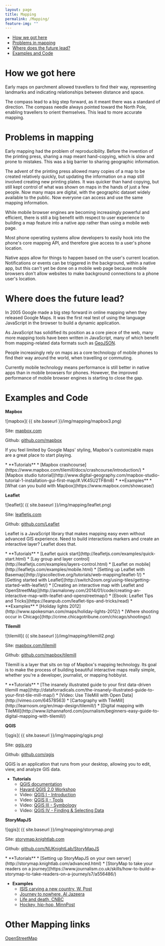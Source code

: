 ```yaml
---
layout: page
title: Mapping
permalink: /Mapping/
feature-img: ""
---
```



<div class="toc">
  

  <ul class="listContent">
    <li><a href="#hwgh">How we got here</a></li>
    <li> <a href="#pim">Problems in mapping</a></li>
    <li><a href="#wdtfl">Where does the future lead?</a></li>
    <li><a href="#eac">Examples and Code</a></li>
  </ul>
</div>

<h1 id="hwgh">How we got here</h1>

Early maps on parchment allowed travellers to find their way, representing landmarks and indicating relationships between distance and space.

The compass lead to a big step forward, as it meant there was a standard of direction. The compass needle always pointed toward the North Pole, enabling travellers to orient themselves. This lead to more accurate mapping.


<h1 id="pim">Problems in mapping</h1>

Early mapping had the problem of reproducibility. Before the invention of the printing press, sharing a map meant hand-copying, which is slow and prone to mistakes. This was a big barrier to sharing geographic information.

The advent of the printing press allowed many copies of a map to be created relatively quickly, but updating the information on a map still involved creating new printing plates. It was quicker than hand copying, but still kept control of what was shown on maps in the hands of just a few people. Now many maps are digital, with the geographic dataset widely available to the public. Now everyone can access and use the same mapping information.

While mobile browser engines are becoming increasingly powerful and efficient, there is still a big benefit with respect to user experience to building a map feature into a native app rather than using a mobile web page.

Most phone operating systems allow developers to easily hook into the phone's core mapping API, and therefore give access to a user's phone location. 

Native apps allow for things to happen based on the user's current location. Notifications or events can be triggered in the background, within a native app, but this can't yet be done on a mobile web page because mobile browsers don't allow websites to make background connections to a phone user's location. 



<h1 id="wdtfl">Where does the future lead?</h1>

In 2005 Google made a big step forward in online mapping when they released Google Maps. It was the first real test of using the language JavaScript in the browser to build a dynamic application.

As JavaScript has solidified its position as a core piece of the web, many more mapping tools have been written in JavaScript, many of which benefit from mapping-related data formats such as [GeoJSON](http://geojson.org/).

People increasingly rely on maps as a core technology of mobile phones to find their way around the world, when travelling or commuting.

Currently mobile technology means performance is still better in native apps than in mobile browsers for phones. However, the improved performance of mobile browser engines is starting to close the gap.


<h1 id="eac">Examples and Code</h1>


**Mapbox**

![mapbox]( {{ site.baseurl }}/img/mapping/mapbox3.png)

Site: [mapbox.com](https://www.mapbox.com/)

Github: [github.com/mapbox](https://github.com/mapbox)

If you feel limited by Google Maps' styling, Mapbox's customizable maps are a great place to start playing. 

<div class="resources" markdown='1'>
* **Tutorials**
  * [Mapbox crashcourse](https://www.mapbox.com/tilemill/docs/crashcourse/introduction/)
  * [Mapbox studio tutorial](http://www.digital-geography.com/mapbox-studio-tutorial-1-installation-gui-first-map/#.VK45U2TF8m8)
* **Examples**
  * [What can you build with Mapbox](https://www.mapbox.com/showcase/)
</div>

**Leaflet**

![leaflet]( {{ site.baseurl }}/img/mapping/leaflet.png)

Site: [leafletjs.com](http://leafletjs.com/)

Github: [github.com/Leaflet](https://github.com/Leaflet/Leaflet)

Leaflet is a JavaScript library that makes mapping easy even without advanced GIS experience. Need to build interactions markers and create an interactive layer? Leaflet does that.

<div class="resources" markdown='1'>
* **Tutorials**
  * [Leaflet quick start](http://leafletjs.com/examples/quick-start.html)
  * [Lay group and layer control](http://leafletjs.com/examples/layers-control.html)
  * [Leaflet on mobile](http://leafletjs.com/examples/mobile.html)
  * [Setting up Leaflet with Basemap](http://giscollective.org/tutorials/web-mapping/leaflet-1/)
  * [Getting started with Leaflet](http://switch2osm.org/using-tiles/getting-started-with-leaflet/)
  * [Creating an interactive map with Leaflet and OpenStreetMap](http://asmaloney.com/2014/01/code/creating-an-interactive-map-with-leaflet-and-openstreetmap/)
  * [Ebook: Leaflet Tips and Tricks](https://leanpub.com/leaflet-tips-and-tricks/read)
* **Examples**
  * [Holiday lights 2012](http://www.spokesman.com/maps/holiday-lights-2012/)
  * [Where shooting occur in Chicago](http://crime.chicagotribune.com/chicago/shootings/)
</div>

**Tilemill**

![tilemill]( {{ site.baseurl }}/img/mapping/tilemill2.png)

Site: [mapbox.com/tilemill](https://www.mapbox.com/tilemill/)

Github: [github.com/mapbox/tilemill](https://github.com/mapbox/tilemill)

Tilemill is a layer that sits on top of Mapbox's mapping technology. Its goal is to make the process of building beautiful interactive maps really simple, whether you're a developer, journalist, or mapping hobbyist.


<div class="resources" markdown='1'>
* **Tutorials**
  * [The insanely illustrated guide to your first data-driven tilemill map](http://dataforradicals.com/the-insanely-illustrated-guide-to-your-first-tile-mill-map/)
  * [Video: Use TileMill with Open Data](http://vimeo.com/64578563)
  * [Cartography with TileMill](http://learnosm.org/en/map-design/tilemill/)
  * [Digital mapping with TileMill](http://www.lizhannaford.com/journalism/beginners-easy-guide-to-digital-mapping-with-tilemill/)
</div>

**QGIS**

![qgis]( {{ site.baseurl }}/img/mapping/qgis.png)

Site: [qgis.org](http://www.qgis.org/en/site/)

Github: [github.com/qgis](https://github.com/qgis/)

QGIS is an application that runs from your desktop, allowing you to edit, view, and analyze GIS data.

<div class="resources" markdown='1'>

* **Tutorials**
	* [QGIS documentation](https://github.com/qgis/QGIS-Documentation)
	* [Havard QGIS 2.0 Workshop](http://maps.cga.harvard.edu/qgis/)
	* Video: [QGIS I - Introduction ](https://www.youtube.com/watch?v=59Oer-i6nVc)
	* Video: [QGIS II - Tools](https://www.youtube.com/watch?v=AsC_AEqtRRI)
	* Video: [QGIS III - Symbology](https://www.youtube.com/watch?v=duuYMufA-RU)
	* Video: [QGIS IV - Finding & Selecting Data](https://www.youtube.com/watch?v=ZbnCrfoWnNk)

</div>


**StoryMapJS**

![qgis]( {{ site.baseurl }}/img/mapping/storymap.png)

Site: [storymap.knightlab.com](http://storymap.knightlab.com/)

Github: [github.com/NUKnightLab/StoryMapJS](https://github.com/NUKnightLab/StoryMapJS)



<div class="resources" markdown='1'>
* **Tutorials**
	* [Setting up StoryMapJS on your own server](http://storymap.knightlab.com/advanced.html)
	* [StoryMap to take your readers on a journey](https://www.journalism.co.uk/skills/how-to-build-a-storymap-to-take-readers-on-a-journey/s7/a556486/)
		
* **Examples**
	* [ISIS carving a new country, W. Post](http://apps.washingtonpost.com/g/page/world/map-how-isis-is-carving-out-a-new-country/1095/)	
	* [Journey to nowhere, Al Jazeera](http://america.aljazeera.com/multimedia/2014/3/map-timeline-malaysiaairlinesflight370.html)	
	* [Life and death, CNBC](http://www.cnbc.com/id/101697417) 	
	* [Hockey, hip-hop, MinnPost](http://www.minnpost.com/stroll/2014/06/hockey-hip-hop-and-other-green-line-highlights)
</div>	
	
	
<h1>Other Mapping links</h1>

[OpenStreetMap](http://www.openstreetmap.org/)
